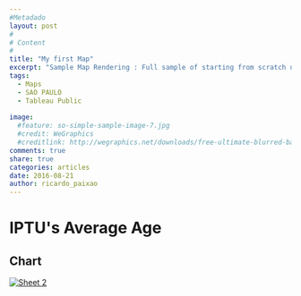 ```yaml
---
#Metadado
layout: post
#
# Content
#
title: "My first Map"
excerpt: "Sample Map Rendering : Full sample of starting from scratch up to a GeoJSON file"
tags:
  - Maps
  - SAO PAULO
  - Tableau Public
  
image:
  #feature: so-simple-sample-image-7.jpg
  #credit: WeGraphics
  #creditlink: http://wegraphics.net/downloads/free-ultimate-blurred-background-pack/
comments: true
share: true
categories: articles
date: 2016-08-21
author: ricardo_paixao
---
```


# IPTU's Average Age

## Chart

<div class='tableauPlaceholder' id='viz1479216021510' style='position: relative'><noscript><a href='#'><img alt='Sheet 2 ' src='http:&#47;&#47;public.tableau.com&#47;static&#47;images&#47;Ta&#47;TableCalculationVsCalculationFields&#47;Sheet2&#47;1_rss.png' style='border: none' /></a></noscript><object class='tableauViz'  style='display:none;'><param name='host_url' value='http%3A%2F%2Fpublic.tableau.com%2F' /> <param name='site_root' value='' /><param name='name' value='TableCalculationVsCalculationFields&#47;Sheet2' /><param name='tabs' value='no' /><param name='toolbar' value='yes' /><param name='static_image' value='http:&#47;&#47;public.tableau.com&#47;static&#47;images&#47;Ta&#47;TableCalculationVsCalculationFields&#47;Sheet2&#47;1.png' /> <param name='animate_transition' value='yes' /><param name='display_static_image' value='yes' /><param name='display_spinner' value='yes' /><param name='display_overlay' value='yes' /><param name='display_count' value='yes' /></object></div>                <script type='text/javascript'>                    var divElement = document.getElementById('viz1479216021510');                    var vizElement = divElement.getElementsByTagName('object')[0];                    vizElement.style.width='100%';vizElement.style.height=(divElement.offsetWidth*0.75)+'px';                    var scriptElement = document.createElement('script');                    scriptElement.src = 'https://public.tableau.com/javascripts/api/viz_v1.js';                    vizElement.parentNode.insertBefore(scriptElement, vizElement);                </script>
